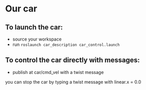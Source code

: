 # Our car

## To launch the car:
- source your workspace
- run `roslaunch car_description car_control.launch`


## To control the car directly with messages:
- publish at car/cmd_vel with a twist message



you can stop the car by typing a twist message with linear.x = 0.0



